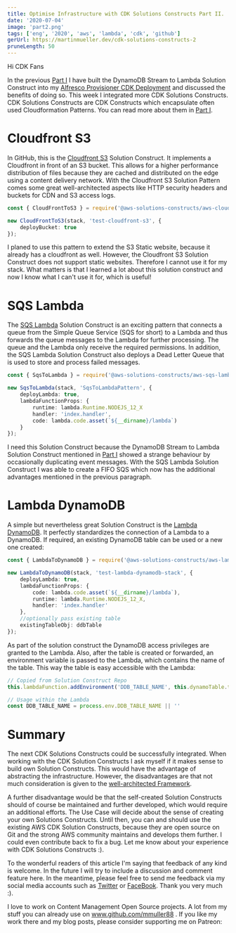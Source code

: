 ```yaml
---
title: Optimise Infrastructure with CDK Solutions Constructs Part II.
date: '2020-07-04'
image: 'part2.png'
tags: ['eng', '2020', 'aws', 'lambda', 'cdk', 'github']
gerUrl: https://martinmueller.dev/cdk-solutions-constructs-2
pruneLength: 50
---
```


Hi CDK Fans

In the previous [Part I](https://martinmueller.dev/cdk-solutions-constructs-eng) I have built the DynamoDB Stream to Lambda Solution Construct into my [Alfresco Provisioner CDK Deployment](https://martinmueller.dev/alf-provisioner-eng) and discussed the benefits of doing so. This week I integrated more CDK Solutions Constructs. CDK Solutions Constructs are CDK Constructs which encapsulate often used Cloudformation Patterns. You can read more about them in [Part I](https://martinmueller.dev/cdk-solutions-constructs).

# Cloudfront S3
In GitHub, this is the [Cloudfront S3](https://github.com/awslabs/aws-solutions-constructs/tree/master/source/patterns/%40aws-solutions-constructs/aws-cloudfront-s3) Solution Construct. It implements a Cloudfront in front of an S3 bucket. This allows for a higher performance distribution of files because they are cached and distributed on the edge using a content delivery network. With the Cloudfront S3 Solution Pattern comes some great well-architected aspects like HTTP security headers and buckets for CDN and S3 access logs.

```TypeScript
const { CloudFrontToS3 } = require('@aws-solutions-constructs/aws-cloudfront-s3');

new CloudFrontToS3(stack, 'test-cloudfront-s3', {
    deployBucket: true
});
```

I planed to use this pattern to extend the S3 Static website, because it already has a cloudfront as well. However, the Cloudfront S3 Solution Construct does not support static websites. Therefore I cannot use it for my stack. What matters is that I learned a lot about this solution construct and now I know what I can't use it for, which is useful!

# SQS Lambda
The [SQS Lambda](https://github.com/awslabs/aws-solutions-constructs/tree/master/source/patterns/%40aws-solutions-constructs/aws-sqs-lambda) Solution Construct is an exciting pattern that connects a queue from the Simple Queue Service (SQS for short) to a Lambda and thus forwards the queue messages to the Lambda for further processing. The queue and the Lambda only receive the required permissions. In addition, the SQS Lambda Solution Construct also deploys a Dead Letter Queue that is used to store and process failed messages.

```TypeScript
const { SqsToLambda } = require('@aws-solutions-constructs/aws-sqs-lambda');

new SqsToLambda(stack, 'SqsToLambdaPattern', {
    deployLambda: true,
    lambdaFunctionProps: {
        runtime: lambda.Runtime.NODEJS_12_X
        handler: 'index.handler',
        code: lambda.code.asset(`${__dirname}/lambda`)
    }
});
```

I need this Solution Construct because the DynamoDB Stream to Lambda Solution Construct mentioned in [Part I](https://martinmueller.dev/cdk-solutions-constructs-eng) showed a strange behaviour by occasionally duplicating event messages. With the SQS Lambda Solution Construct I was able to create a FIFO SQS which now has the additional advantages mentioned in the previous paragraph.

# Lambda DynamoDB
A simple but nevertheless great Solution Construct is the [Lambda DynamoDB](https://github.com/awslabs/aws-solutions-constructs/tree/master/source/patterns/%40aws-solutions-constructs/aws-lambda-dynamodb). It perfectly standardizes the connection of a Lambda to a DynamoDB. If required, an existing DynamoDB table can be used or a new one created:

```TypeScript
const { LambdaToDynamoDB } = require('@aws-solutions-constructs/aws-lambda-dynamodb');

new LambdaToDynamoDB(stack, 'test-lambda-dynamodb-stack', {
    deployLambda: true,
    lambdaFunctionProps: {
        code: lambda.code.asset(`${__dirname}/lambda`),
        runtime: lambda.Runtime.NODEJS_12_X,
        handler: 'index.handler'
    },
    //optionally pass existing table
    existingTableObj: ddbTable
});
```

As part of the solution construct the DynamoDB access privileges are granted to the Lambda. Also, after the table is created or forwarded, an environment variable is passed to the Lambda, which contains the name of the table. This way the table is easy accessible with the Lambda:

```TypeScript
// Copied from Solution Construct Repo
this.lambdaFunction.addEnvironment('DDB_TABLE_NAME', this.dynamoTable.tableName);

// Usage within the Lambda
const DDB_TABLE_NAME = process.env.DDB_TABLE_NAME || ''
```

# Summary
The next CDK Solutions Constructs could be successfully integrated. When working with the CDK Solution Constructs I ask myself if it makes sense to build own Solution Constructs. This would have the advantage of abstracting the infrastructure. However, the disadvantages are that not much consideration is given to the [well-architected Framework](https://aws.amazon.com/architecture/well-architected/).

A further disadvantage would be that the self-created Solution Constructs should of course be maintained and further developed, which would require an additional efforts. The Use Case will decide about the sense of creating your own Solutions Constructs. Until then, you can and should use the existing AWS CDK Solution Constructs, because they are open source on Git and the strong AWS community maintains and develops them further. I could even contribute back to fix a bug. Let me know about your experience with CDK Solutions Constructs :).

To the wonderful readers of this article I'm saying that feedback of any kind is welcome. In the future I will try to include a discussion and comment feature here. In the meantime, please feel free to send me feedback via my social media accounts such as [Twitter](https://twitter.com/MartinMueller_) or [FaceBook](https://www.facebook.com/martin.muller.10485). Thank you very much :).

I love to work on Content Management Open Source projects. A lot from my stuff you can already use on www.github.com/mmuller88 . If you like my work there and my blog posts, please consider supporting me on Patreon:

  